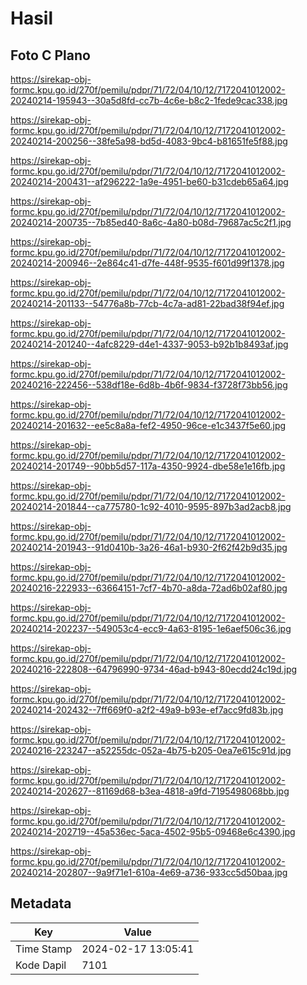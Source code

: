 # Hasil

## Foto C Plano

https://sirekap-obj-formc.kpu.go.id/270f/pemilu/pdpr/71/72/04/10/12/7172041012002-20240214-195943--30a5d8fd-cc7b-4c6e-b8c2-1fede9cac338.jpg

https://sirekap-obj-formc.kpu.go.id/270f/pemilu/pdpr/71/72/04/10/12/7172041012002-20240214-200256--38fe5a98-bd5d-4083-9bc4-b81651fe5f88.jpg

https://sirekap-obj-formc.kpu.go.id/270f/pemilu/pdpr/71/72/04/10/12/7172041012002-20240214-200431--af296222-1a9e-4951-be60-b31cdeb65a64.jpg

https://sirekap-obj-formc.kpu.go.id/270f/pemilu/pdpr/71/72/04/10/12/7172041012002-20240214-200735--7b85ed40-8a6c-4a80-b08d-79687ac5c2f1.jpg

https://sirekap-obj-formc.kpu.go.id/270f/pemilu/pdpr/71/72/04/10/12/7172041012002-20240214-200946--2e864c41-d7fe-448f-9535-f601d99f1378.jpg

https://sirekap-obj-formc.kpu.go.id/270f/pemilu/pdpr/71/72/04/10/12/7172041012002-20240214-201133--54776a8b-77cb-4c7a-ad81-22bad38f94ef.jpg

https://sirekap-obj-formc.kpu.go.id/270f/pemilu/pdpr/71/72/04/10/12/7172041012002-20240214-201240--4afc8229-d4e1-4337-9053-b92b1b8493af.jpg

https://sirekap-obj-formc.kpu.go.id/270f/pemilu/pdpr/71/72/04/10/12/7172041012002-20240216-222456--538df18e-6d8b-4b6f-9834-f3728f73bb56.jpg

https://sirekap-obj-formc.kpu.go.id/270f/pemilu/pdpr/71/72/04/10/12/7172041012002-20240214-201632--ee5c8a8a-fef2-4950-96ce-e1c3437f5e60.jpg

https://sirekap-obj-formc.kpu.go.id/270f/pemilu/pdpr/71/72/04/10/12/7172041012002-20240214-201749--90bb5d57-117a-4350-9924-dbe58e1e16fb.jpg

https://sirekap-obj-formc.kpu.go.id/270f/pemilu/pdpr/71/72/04/10/12/7172041012002-20240214-201844--ca775780-1c92-4010-9595-897b3ad2acb8.jpg

https://sirekap-obj-formc.kpu.go.id/270f/pemilu/pdpr/71/72/04/10/12/7172041012002-20240214-201943--91d0410b-3a26-46a1-b930-2f62f42b9d35.jpg

https://sirekap-obj-formc.kpu.go.id/270f/pemilu/pdpr/71/72/04/10/12/7172041012002-20240216-222933--63664151-7cf7-4b70-a8da-72ad6b02af80.jpg

https://sirekap-obj-formc.kpu.go.id/270f/pemilu/pdpr/71/72/04/10/12/7172041012002-20240214-202237--549053c4-ecc9-4a63-8195-1e6aef506c36.jpg

https://sirekap-obj-formc.kpu.go.id/270f/pemilu/pdpr/71/72/04/10/12/7172041012002-20240216-222808--64796990-9734-46ad-b943-80ecdd24c19d.jpg

https://sirekap-obj-formc.kpu.go.id/270f/pemilu/pdpr/71/72/04/10/12/7172041012002-20240214-202432--7ff669f0-a2f2-49a9-b93e-ef7acc9fd83b.jpg

https://sirekap-obj-formc.kpu.go.id/270f/pemilu/pdpr/71/72/04/10/12/7172041012002-20240216-223247--a52255dc-052a-4b75-b205-0ea7e615c91d.jpg

https://sirekap-obj-formc.kpu.go.id/270f/pemilu/pdpr/71/72/04/10/12/7172041012002-20240214-202627--81169d68-b3ea-4818-a9fd-7195498068bb.jpg

https://sirekap-obj-formc.kpu.go.id/270f/pemilu/pdpr/71/72/04/10/12/7172041012002-20240214-202719--45a536ec-5aca-4502-95b5-09468e6c4390.jpg

https://sirekap-obj-formc.kpu.go.id/270f/pemilu/pdpr/71/72/04/10/12/7172041012002-20240214-202807--9a9f71e1-610a-4e69-a736-933cc5d50baa.jpg


## Metadata

| Key        | Value               |
| ---------- | ------------------- |
| Time Stamp | 2024-02-17 13:05:41 |
| Kode Dapil | 7101                |



